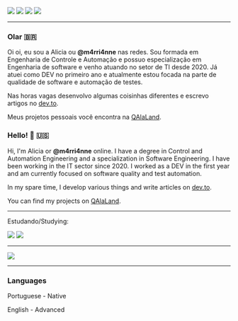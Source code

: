 [![](https://img.shields.io/badge/-0A0A0A?style=for-the-badge&logo=x&logoColor=white)](https://x.com/m4rri4nne)
[![](https://img.shields.io/badge/BlueSky-1DA1F2?style=for-the-badge&logo=bluesky&logoColor=white)](https://bsky.app/profile/m4rri4nne.bsky.social)
[![](https://img.shields.io/badge/LinkedIn-0077B5?style=for-the-badge&logo=linkedin&logoColor=white)](https://www.linkedin.com/in/alicia-gonçalves-paula/)
[![](https://img.shields.io/badge/dev.to-0A0A0A?style=for-the-badge&logo=dev.to&logoColor=white)](https://dev.to/m4rri4nne)

---
### Olar 🇧🇷

Oi oi, eu sou a Alicia ou **@m4rri4nne** nas redes. Sou formada em Engenharia de Controle e Automação e possuo especialização em Engenharia de software e venho atuando no setor de TI desde 2020. Já atuei como DEV no primeiro ano e atualmente estou focada na parte de qualidade de software e automação de testes. 

Nas horas vagas desenvolvo algumas coisinhas diferentes e escrevo artigos no [dev.to](https://dev.to/m4rri4nne). 

Meus projetos pessoais você encontra na [QAlaLand](https://github.com/QAlaLand).


### Hello! 👋 🇺🇸

Hi, I'm Alicia or **@m4rri4nne** online. I have a degree in Control and Automation Engineering and a specialization in Software Engineering. I have been working in the IT sector since 2020. I worked as a DEV in the first year and am currently focused on software quality and test automation.

In my spare time, I develop various things and write articles on [dev.to](https://dev.to/m4rri4nne).

You can find my projects on [QAlaLand](https://github.com/QAlaLand).

---

Estudando/Studying: 

![](https://img.shields.io/badge/javascript-FFFF00?style=for-the-badge&logo=javascript&logoColor=black)
![](https://img.shields.io/badge/react-338AFF?style=for-the-badge&logo=react&logoColor=white)

--- 
<a href="https://github-readme-stats.vercel.app/api/top-langs/?username=m4rri4nne&theme=dracula">
  <img src="https://github-readme-stats.vercel.app/api/top-langs/?username=m4rri4nne&theme=dracula">
</a>

---
### Languages

Portuguese - Native

English - Advanced 
